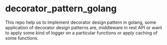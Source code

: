# decorator_pattern_golang
This repo help us to Implement decorator design pattern in golang, some application of decorator design patterns are, middleware in rest API or want to apply some kind of logger on a particular functions or apply caching of some functions.
